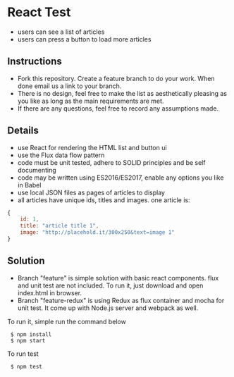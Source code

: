 # React Test

- users can see a list of articles
- users can press a button to load more articles

## Instructions

- Fork this repository. Create a feature branch to do your work. When done email us a link to your branch.
- There is no design, feel free to make the list as aesthetically pleasing as you like as long as the main requirements are met.
- If there are any questions, feel free to record any assumptions made.

## Details

- use React for rendering the HTML list and button ui
- use the Flux data flow pattern
- code must be unit tested, adhere to SOLID principles and be self documenting
- code may be written using ES2016/ES2017, enable any options you like in Babel
- use local JSON files as pages of articles to display
- all articles have unique ids, titles and images. one article is:
```js
{
    id: 1,
    title: "article title 1",
    image: "http://placehold.it/300x250&text=image 1"
}
```
## Solution
- Branch "feature" is simple solution with basic react components. flux and unit test are not included. To run it, just download and open index.html in browser.
- Branch "feature-redux" is using Redux as flux container and mocha for unit test. It come up with Node.js server and webpack as well.

To run it, simple run the command below
```
 $ npm install
 $ npm start
```
To run test
```
 $ npm test
```

